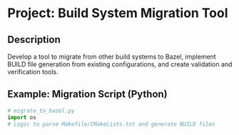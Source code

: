 # Project: Build System Migration Tool

## Description
Develop a tool to migrate from other build systems to Bazel, implement BUILD file generation from existing configurations, and create validation and verification tools.

## Example: Migration Script (Python)
```python
# migrate_to_bazel.py
import os
# Logic to parse Makefile/CMakeLists.txt and generate BUILD files
```
